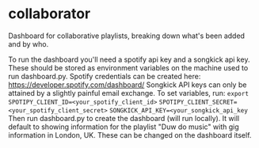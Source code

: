 # collaborator
Dashboard for collaborative playlists, breaking down what's been added and by who.

To run the dashboard you'll need a spotify api key and a songkick api key. These should be stored as environment variables on the machine used to run dashboard.py.
Spotify credentials can be created here: https://developer.spotify.com/dashboard/
Songkick API keys can only be attained by a slightly painful email exchange.
To set variables, run:
`export SPOTIPY_CLIENT_ID=<your_spotify_client_id>`
`SPOTIPY_CLIENT_SECRET=<your_spotify_client_secret>`
`SONGKICK_API_KEY=<your_songkick_api_key`
Then run dashboard.py to create the dashboard (will run locally). It will default to showing information for the playlist "Duw do music" with gig information in London, UK. These can be changed on the dashboard itself.
